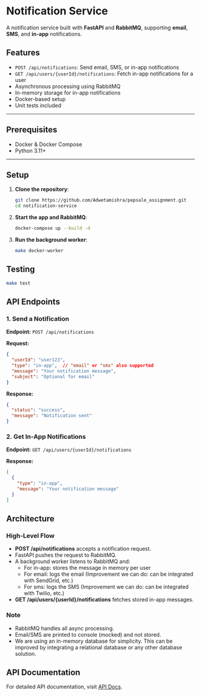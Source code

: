 # Notification Service

A notification service built with **FastAPI** and **RabbitMQ**, supporting **email**, **SMS**, and **in-app** notifications.

## Features

- `POST /api/notifications`: Send email, SMS, or in-app notifications
- `GET /api/users/{userId}/notifications`: Fetch in-app notifications for a user
- Asynchronous processing using RabbitMQ
- In-memory storage for in-app notifications
- Docker-based setup
- Unit tests included

---

## Prerequisites

- Docker & Docker Compose
- Python 3.11+

---

## Setup

1. **Clone the repository**:
   ```bash
   git clone https://github.com/Adwetamishra/pepsale_assignment.git
   cd notification-service
   ```

2. **Start the app and RabbitMQ**:
   ```bash
   docker-compose up --build -d
   ```

3. **Run the background worker**:
   ```bash
   make docker-worker
   ```

## Testing

```bash
make test
```

## API Endpoints

### 1. Send a Notification
**Endpoint:** `POST /api/notifications`

**Request:**
```json
{
  "userId": "user123",
  "type": "in-app",  // "email" or "sms" also supported
  "message": "Your notification message",
  "subject": "Optional for email"
}
```

**Response:**
```json
{
  "status": "success",
  "message": "Notification sent"
}
```

### 2. Get In-App Notifications
**Endpoint:** `GET /api/users/{userId}/notifications`

**Response:**
```json
[
  {
    "type": "in-app",
    "message": "Your notification message"
  }
]
```

## Architecture

### High-Level Flow
- **POST /api/notifications** accepts a notification request.
- FastAPI pushes the request to RabbitMQ.
- A background worker listens to RabbitMQ and:
  - For in-app: stores the message in memory per user
  - For email: logs the email (Improvement we can do: can be integrated with SendGrid, etc.)
  - For sms: logs the SMS (Improvement we can do: can be integrated with Twilio, etc.)
- **GET /api/users/{userId}/notifications** fetches stored in-app messages.

### Note
- RabbitMQ handles all async processing.
- Email/SMS are printed to console (mocked) and not stored.
- We are using an in-memory database for simplicity. This can be improved by integrating a relational database or any other database solution.

## API Documentation
For detailed API documentation, visit [API Docs](http://localhost:8001/docs).
